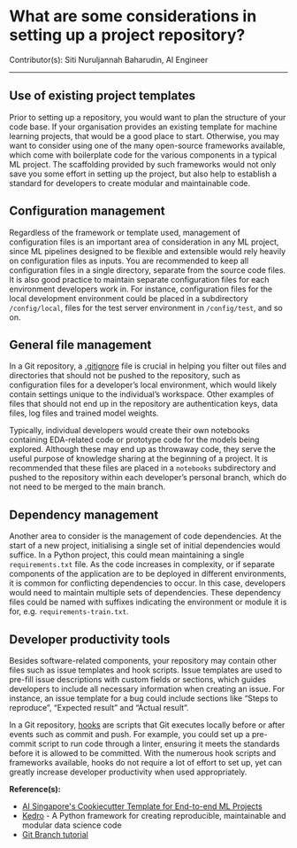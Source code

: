 # What are some considerations in setting up a project repository?

Contributor(s): Siti Nuruljannah Baharudin, AI Engineer

---

## Use of existing project templates

Prior to setting up a repository, you would want to plan the structure of your code base. If your organisation provides an existing template for machine learning projects, that would be a good place to start. Otherwise, you may want to consider using one of the many open-source frameworks available, which come with boilerplate code for the various components in a typical ML project. The scaffolding provided by such frameworks would not only save you some effort in setting up the project, but also help to establish a standard for developers to create modular and maintainable code.

## Configuration management

Regardless of the framework or template used, management of configuration files is an important area of consideration in any ML project, since ML pipelines designed to be flexible and extensible would rely heavily on configuration files as inputs. You are recommended to keep all configuration files in a single directory, separate from the source code files. It is also good practice to maintain separate configuration files for each environment developers work in. For instance, configuration files for the local development environment could be placed in a subdirectory `/config/local`, files for the test server environment in `/config/test`, and so on. 

## General file management

In a Git repository, a [.gitignore](https://git-scm.com/docs/gitignore) file is crucial in helping you filter out files and directories that should not be pushed to the repository, such as configuration files for a developer’s local environment, which would likely contain settings unique to the individual’s workspace. Other examples of files that should not end up in the repository are authentication keys, data files, log files and trained model weights.

Typically, individual developers would create their own notebooks containing EDA-related code or prototype code for the models being explored. Although these may end up as throwaway code, they serve the useful purpose of knowledge sharing at the beginning of a project. It is recommended that these files are placed in a `notebooks` subdirectory and pushed to the repository within each developer’s personal branch, which do not need to be merged to the main branch.

## Dependency management

Another area to consider is the management of code dependencies. At the start of a new project, initialising a single set of initial dependencies would suffice. In a Python project, this could mean maintaining a single `requirements.txt` file. As the code increases in complexity, or if separate components of the application are to be deployed in different environments, it is common for conflicting dependencies to occur. In this case, developers would need to maintain multiple sets of dependencies. These dependency files could be named with suffixes indicating the environment or module it is for, e.g. `requirements-train.txt`.

## Developer productivity tools

Besides software-related components, your repository may contain other files such as issue templates and hook scripts. Issue templates are used to pre-fill issue descriptions with custom fields or sections, which guides developers to include all necessary information when creating an issue. For instance, an issue template for a bug could include sections like “Steps to reproduce”, “Expected result” and “Actual result”. 

In a Git repository, [hooks](https://githooks.com/) are scripts that Git executes locally before or after events such as commit and push. For example, you could set up a pre-commit script to run code through a linter, ensuring it meets the standards before it is allowed to be committed. With the numerous hook scripts and frameworks available, hooks do not require a lot of effort to set up, yet can greatly increase developer productivity when used appropriately.

__Reference(s):__ 
- [AI Singapore's Cookiecutter Template for End-to-end ML Projects](https://github.com/aisingapore/ml-project-cookiecutter-gcp)
- [Kedro](https://github.com/kedro-org/kedro) - A Python framework for creating reproducible, maintainable and modular data science code
- [Git Branch tutorial](https://www.atlassian.com/git/tutorials/using-branches)